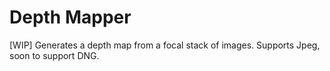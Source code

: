 <h1>Depth Mapper</h1>

[WIP] Generates a depth map from a focal stack of images. Supports Jpeg, soon to support DNG.
